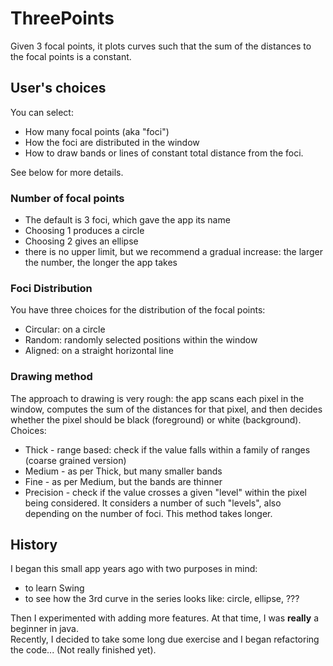 # ThreePoints
Given 3 focal points, it plots curves such that the sum of the distances to the focal points is a constant.

## User's choices
You can select:
* How many focal points (aka "foci")
* How the foci are distributed in the window
* How to draw bands or lines of constant total distance from the foci.

See below for more details.

### Number of focal points
* The default is 3 foci, which gave the app its name
* Choosing 1 produces a circle
* Choosing 2 gives an ellipse
* there is no upper limit, but we recommend a gradual increase: the larger the number, the longer the app takes

### Foci Distribution
You have three choices for the distribution of the focal points:
* Circular: on a circle
* Random: randomly selected positions within the window
* Aligned: on a straight horizontal line

### Drawing method
The approach to drawing is very rough: the app scans each pixel in the window, computes the sum of the distances for that pixel, and then decides whether the pixel should be black (foreground) or white (background).
Choices:
  * Thick - range based: check if the value falls within a family of ranges (coarse grained version) 
  * Medium - as per Thick, but many smaller bands
  * Fine - as per Medium, but the bands are thinner
  * Precision - check if the value crosses a given "level" within the pixel being considered. It considers a number of such "levels", also depending on the number of foci. This method takes longer.

## History
I began this small app years ago with two purposes in mind:
* to learn Swing
* to see how the 3rd curve in the series looks like: circle, ellipse, ??? 

Then I experimented with adding more features.
At that time, I was **really** a beginner in java.  
Recently, I decided to take some long due exercise and I began refactoring the code... (Not really finished yet).